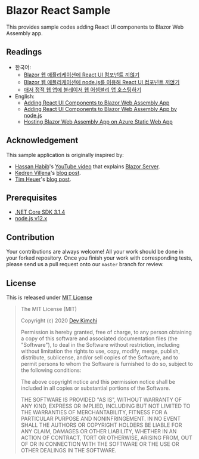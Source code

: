 # Blazor React Sample #

This provides sample codes adding React UI components to Blazor Web Assembly app.


## Readings ##

* 한국어:
  * [Blazor 웹 애플리케이션에 React UI 컴포넌트 끼얹기](https://blog.aliencube.org/ko/2020/06/03/adding-react-components-to-blazor-webassembly-app/)
  * [Blazor 웹 애플리케이션에 node.js를 이용해 React UI 컴포넌트 끼얹기](https://blog.aliencube.org/ko/2020/06/10/adding-react-components-to-blazor-webassembly-app-by-nodejs/)
  * [애저 정적 웹 앱에 블레이저 웹 어셈블리 앱 호스팅하기](https://blog.aliencube.org/ko/2020/06/17/hosting-blazor-web-assembly-app-on-azure-static-webapp/)
* English:
  * [Adding React UI Components to Blazor Web Assembly App](https://devkimchi.com/2020/06/03/adding-react-components-to-blazor-webassembly-app/)
  * [Adding React UI Components to Blazor Web Assembly App by node.js](https://devkimchi.com/2020/06/10/adding-react-components-to-blazor-webassembly-app-by-nodejs/)
  * [Hosting Blazor Web Assembly App on Azure Static Web App](https://devkimchi.com/2020/06/17/hosting-blazor-web-assembly-app-on-azure-static-webapp/)


## Acknowledgement ##

This sample application is originally inspired by:

* [Hassan Habib](https://twitter.com/HassanRezkHabib)'s [YouTube video](https://youtu.be/E4xUCxOL_PI) that explains [Blazor Server](https://docs.microsoft.com/aspnet/core/blazor/?view=aspnetcore-3.1&WT.mc_id=devkimchicom-github-juyoo#blazor-server).
* [Kedren Villena](https://www.linkedin.com/in/kedrenvillena/)'s [blog post](https://medium.com/swlh/using-npm-packages-with-blazor-2b0310279320).
* [Tim Heuer](https://twitter.com/timheuer)'s [blog post](https://timheuer.com/blog/hosting-blazor-in-azure-static-web-apps/).


## Prerequisites ##

* [.NET Core SDK 3.1.4](https://dotnet.microsoft.com/download/dotnet-core/3.1?WT.mc_id=devkimchicom-github-juyoo#3.1.4)
* [node.js v12.x](https://nodejs.org/en/download/)


## Contribution ##

Your contributions are always welcome! All your work should be done in your forked repository. Once you finish your work with corresponding tests, please send us a pull request onto our `master` branch for review.


## License ##

This is released under [MIT License](http://opensource.org/licenses/MIT)

> The MIT License (MIT)
>
> Copyright (c) 2020 [Dev Kimchi](https://devkimchi.com)
> 
> Permission is hereby granted, free of charge, to any person obtaining a copy of this software and associated documentation files (the "Software"), to deal in the Software without restriction, including without limitation the rights to use, copy, modify, merge, publish, distribute, sublicense, and/or sell copies of the Software, and to permit persons to whom the Software is furnished to do so, subject to the following conditions:
> 
> The above copyright notice and this permission notice shall be included in all copies or substantial portions of the Software.
> 
> THE SOFTWARE IS PROVIDED "AS IS", WITHOUT WARRANTY OF ANY KIND, EXPRESS OR IMPLIED, INCLUDING BUT NOT LIMITED TO THE WARRANTIES OF MERCHANTABILITY, FITNESS FOR A PARTICULAR PURPOSE AND NONINFRINGEMENT. IN NO EVENT SHALL THE AUTHORS OR COPYRIGHT HOLDERS BE LIABLE FOR ANY CLAIM, DAMAGES OR OTHER LIABILITY, WHETHER IN AN ACTION OF CONTRACT, TORT OR OTHERWISE, ARISING FROM, OUT OF OR IN CONNECTION WITH THE SOFTWARE OR THE USE OR OTHER DEALINGS IN THE SOFTWARE.
